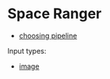 # Space Ranger

- [choosing pipeline](https://www.10xgenomics.com/support/software/space-ranger/2.1/analysis/running-pipelines/choosing-a-pipeline)

Input types:

- [image](https://www.10xgenomics.com/support/software/space-ranger/2.1/analysis/inputs/image-image-recommendation)